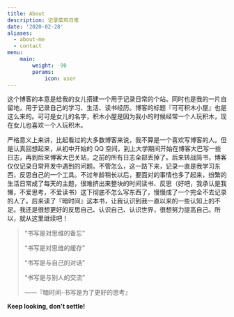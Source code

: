 ```yaml
---
title: About
description: 记录菜鸡日常
date: '2020-02-28'
aliases:
  - about-me
  - contact
menu:
    main: 
        weight: -90
        params:
            icon: user
---
```


这个博客的本意是给我的女儿搭建一个用于记录日常的个站。同时也是我的一片自留地，用于记录自己的学习、生活、读书经历。博客的标题『可可积木小屋』也是这么来的。可可是女儿的名字，积木小屋是因为我小的时候经常一个人玩积木，现在女儿也喜欢一个人玩积木。

严格意义上来讲，比起看过的大多数博客来说，我不算是一个喜欢写博客的人。但是认真回想起来，从初中开始的 QQ 空间，到上大学期间开始在博客大巴写一些日志，再到后来博客大巴关站，之前的所有日志全部丢掉了。后来转战简书，博客仅仅记录日常开发中遇到的问题。不管怎么，这一路下来，记录一直是我学习东西，反思自己的一个工具。不过年龄稍长以后，要面对的事情也多了起来，纷繁的生活日常成了每天的主题，很难挤出来整块的时间读书、反思（好吧，我承认是我懒，不爱思考，不爱读书）这下彻底不怎么写东西了，慢慢成了一个完全不去记录的人了。后来读了『暗时间』这本书，让我认识到我一直以来的一些认知上的不足。我还是很想更好的反思自己、认识自己、认识世界，很想努力提高自己。所以，就从这里继续吧！
> “书写是对思维的备忘”
> 
> “书写是对思维的缓存”
> 
> “书写是与自己的对话”
> 
> “书写是与别人的交流”
>                   
>  ——『暗时间-书写是为了更好的思考』


 **Keep looking, don't settle!**

